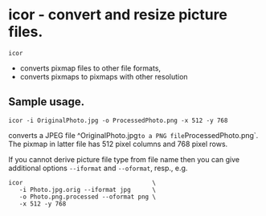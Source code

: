 # icor -  convert and resize picture files.

`icor`
* converts pixmap files to other file formats,
* converts pixmaps to pixmaps with other resolution

## Sample usage.

	icor -i OriginalPhoto.jpg -o ProcessedPhoto.png -x 512 -y 768

converts a JPEG file ^OriginalPhoto.jpg` to a PNG file `ProcessedPhoto.png`.
The pixmap in latter file has 512 pixel columns and 768 pixel rows.

If you cannot derive picture file type from file name then you can give additional options `--iformat` and `--oformat`, resp., e.g.

	icor                                    \
	   -i Photo.jpg.orig --iformat jpg      \
	   -o Photo.png.processed --oformat png \
	   -x 512 -y 768


